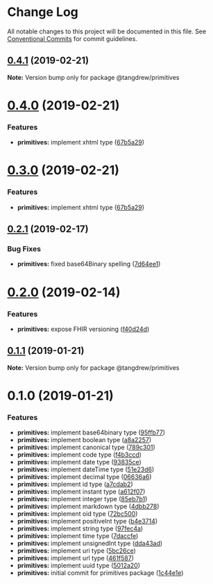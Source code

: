 # Change Log

All notable changes to this project will be documented in this file.
See [Conventional Commits](https://conventionalcommits.org) for commit guidelines.

## [0.4.1](https://github.com/tangdrew/fhir-ts/compare/@tangdrew/primitives@0.4.0...@tangdrew/primitives@0.4.1) (2019-02-21)

**Note:** Version bump only for package @tangdrew/primitives





# [0.4.0](https://github.com/tangdrew/fhir-ts/compare/@tangdrew/primitives@0.2.1...@tangdrew/primitives@0.4.0) (2019-02-21)


### Features

* **primitives:** implement xhtml type ([67b5a29](https://github.com/tangdrew/fhir-ts/commit/67b5a29))





# [0.3.0](https://github.com/tangdrew/fhir-ts/compare/@tangdrew/primitives@0.2.1...@tangdrew/primitives@0.3.0) (2019-02-21)


### Features

* **primitives:** implement xhtml type ([67b5a29](https://github.com/tangdrew/fhir-ts/commit/67b5a29))





## [0.2.1](https://github.com/tangdrew/fhir-ts/compare/@tangdrew/primitives@0.2.0...@tangdrew/primitives@0.2.1) (2019-02-17)


### Bug Fixes

* **primitives:** fixed base64Binary spelling ([7d64ee1](https://github.com/tangdrew/fhir-ts/commit/7d64ee1))





# [0.2.0](https://github.com/tangdrew/fhir-ts/compare/@tangdrew/primitives@0.1.1...@tangdrew/primitives@0.2.0) (2019-02-14)


### Features

* **primitives:** expose FHIR versioning ([f40d24d](https://github.com/tangdrew/fhir-ts/commit/f40d24d))





## [0.1.1](https://github.com/tangdrew/fhir-ts/compare/@tangdrew/primitives@0.1.0...@tangdrew/primitives@0.1.1) (2019-01-21)

**Note:** Version bump only for package @tangdrew/primitives





# 0.1.0 (2019-01-21)


### Features

* **primitives:** implement base64binary type ([95ffb77](https://github.com/tangdrew/fhir-ts/commit/95ffb77))
* **primitives:** implement boolean type ([a8a2257](https://github.com/tangdrew/fhir-ts/commit/a8a2257))
* **primitives:** implement canonical type ([789c301](https://github.com/tangdrew/fhir-ts/commit/789c301))
* **primitives:** implement code type ([f4b3ccd](https://github.com/tangdrew/fhir-ts/commit/f4b3ccd))
* **primitives:** implement date type ([93835ce](https://github.com/tangdrew/fhir-ts/commit/93835ce))
* **primitives:** implement dateTime type ([51e23d6](https://github.com/tangdrew/fhir-ts/commit/51e23d6))
* **primitives:** implement decimal type ([06636a6](https://github.com/tangdrew/fhir-ts/commit/06636a6))
* **primitives:** implement id type ([a7cdab2](https://github.com/tangdrew/fhir-ts/commit/a7cdab2))
* **primitives:** implement instant type ([a612f07](https://github.com/tangdrew/fhir-ts/commit/a612f07))
* **primitives:** implement integer type ([85eb7b1](https://github.com/tangdrew/fhir-ts/commit/85eb7b1))
* **primitives:** implement markdown type ([4dbb278](https://github.com/tangdrew/fhir-ts/commit/4dbb278))
* **primitives:** implement oid type ([72bc500](https://github.com/tangdrew/fhir-ts/commit/72bc500))
* **primitives:** implement positiveInt type ([b4e3714](https://github.com/tangdrew/fhir-ts/commit/b4e3714))
* **primitives:** implement string type ([97fec4a](https://github.com/tangdrew/fhir-ts/commit/97fec4a))
* **primitives:** implement time type ([7daccfe](https://github.com/tangdrew/fhir-ts/commit/7daccfe))
* **primitives:** implement unsignedInt type ([dda43ad](https://github.com/tangdrew/fhir-ts/commit/dda43ad))
* **primitives:** implement uri type ([5bc26ce](https://github.com/tangdrew/fhir-ts/commit/5bc26ce))
* **primitives:** implement url type ([461f587](https://github.com/tangdrew/fhir-ts/commit/461f587))
* **primitives:** implement uuid type ([5012a20](https://github.com/tangdrew/fhir-ts/commit/5012a20))
* **primitives:** initial commit for primitives package ([1c44e1e](https://github.com/tangdrew/fhir-ts/commit/1c44e1e))
